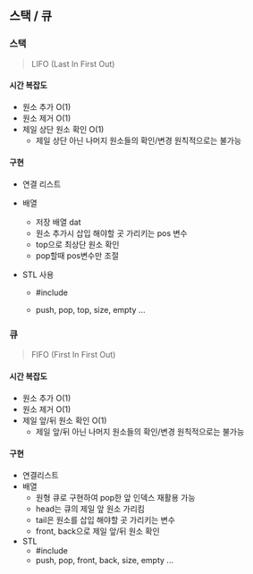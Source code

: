 ## 스택 / 큐

### 스택

> LIFO (Last In First Out)

#### 시간 복잡도

- 원소 추가 O(1)
- 원소 제거 O(1)
- 제일 상단 원소 확인 O(1)
  - 제일 상단 아닌 나머지 원소들의 확인/변경 원칙적으로는 불가능

#### 구현

- 연결 리스트

- 배열

  - 저장 배열 dat
  - 원소 추가시 삽입 해야할 곳 가리키는 pos 변수
  - top으로 최상단 원소 확인
  - pop할때 pos변수만 조절

- STL 사용

  - #include <stack>

  - push, pop, top, size, empty ...

    

### 큐

> FIFO (First In First Out)

#### 시간 복잡도

- 원소 추가 O(1)
- 원소 제거 O(1)
- 제일 앞/뒤 원소 확인 O(1)
  - 제일 앞/뒤 아닌 나머지 원소들의 확인/변경 원칙적으로는 불가능

#### 구현

- 연결리스트
- 배열
  - 원형 큐로 구현하여 pop한 앞 인덱스 재활용 가능
  - head는 큐의 제일 앞 원소 가리킴
  - tail은 원소를 삽입 해야할 곳 가리키는 변수
  - front, back으로 제일 앞/뒤 원소 확인
- STL
  - #include <queue>
  - push, pop, front, back, size, empty ...

